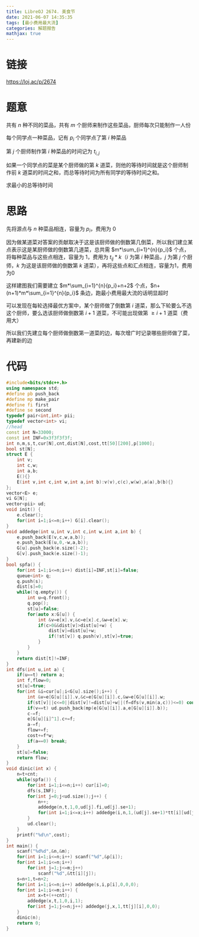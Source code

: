 ```yaml
---
title: LibreOJ 2674. 美食节
date: 2021-06-07 14:35:35
tags: [最小费用最大流]
categories: 解题报告
mathjax: true
---
```


# 链接

<https://loj.ac/p/2674>

# 题意

共有 $n$ 种不同的菜品，共有 $m$ 个厨师来制作这些菜品，厨师每次只能制作一人份

每个同学点一种菜品，记有 $p_i$ 个同学点了第 $i$ 种菜品

第 $j$ 个厨师制作第 $i$ 种菜品的时间记为 $t_{i,j}$

如果一个同学点的菜是某个厨师做的第 $k$ 道菜，则他的等待时间就是这个厨师制作前 $k$ 道菜的时间之和，而总等待时间为所有同学的等待时间之和。

求最小的总等待时间

<!--more-->

# 思路

先将源点与 $n$ 种菜品相连，容量为 $p_i$，费用为 $0$

因为做某道菜对答案的贡献取决于这是该厨师做的倒数第几倒菜，所以我们建立某点表示这是某厨师做的倒数第几道菜，总共需 $m*\sum_{i=1}^{n}{p_i}$ 个点，将每种菜品与这些点相连，容量为 $1$，费用为 $t_{ij}*k$（$i$ 为第 $i$ 种菜品，$j$ 为第 $j$ 个厨师，$k$ 为这是该厨师做的倒数第 $k$ 道菜），再将这些点和汇点相连，容量为1，费用为0

这样建图我们需要建立 $m*\sum_{i=1}^{n}{p_i}+n+2$ 个点，$n+(n+1)*m*\sum_{i=1}^{n}{p_i}$ 条边，跑最小费用最大流的话明显超时

可以发现在每轮选择最优方案中，某个厨师做了倒数第 $i$ 道菜，那么下轮要么不选这个厨师，要么选该厨师做倒数第 $i+1$ 道菜，不可能出现做第 $\ge i+1$ 道菜（费用大）

所以我们先建立每个厨师做倒数第一道菜的边，每次增广时记录哪些厨师做了菜，再建新的边

# 代码

```cpp
#include<bits/stdc++.h>
using namespace std;
#define pb push_back
#define mp make_pair
#define fi first
#define se second
typedef pair<int,int> pii;
typedef vector<int> vi;
//head
const int N=33000;
const int INF=0x3f3f3f3f;
int n,m,s,t,cur[N],cnt,dist[N],cost,tt[50][200],p[1000];
bool st[N];
struct E {
    int v;
    int c,w;
    int a,b;
    E(){}
    E(int v,int c,int w,int a,int b):v(v),c(c),w(w),a(a),b(b){}
};
vector<E> e;
vi G[N];
vector<pii> ud;
void init() {
    e.clear();
    for(int i=1;i<=n;i++) G[i].clear();
}
void addedge(int u,int v,int c,int w,int a,int b) {
    e.push_back(E(v,c,w,a,b));
    e.push_back(E(u,0,-w,a,b));
    G[u].push_back(e.size()-2);
    G[v].push_back(e.size()-1);
}
bool spfa() {
    for(int i=1;i<=n;i++) dist[i]=INF,st[i]=false;
    queue<int> q;
    q.push(s);
    dist[s]=0;
    while(!q.empty()) {
        int u=q.front();
        q.pop();
        st[u]=false;
        for(auto x:G[u]) {
            int &v=e[x].v,&c=e[x].c,&w=e[x].w;
            if(c>0&&dist[v]>dist[u]+w) {
                dist[v]=dist[u]+w;
                if(!st[v]) q.push(v),st[v]=true;
            }
        }
    }
    return dist[t]!=INF;
}
int dfs(int u,int a) {
    if(u==t) return a;
    int f,flow=0;
    st[u]=true;
    for(int &i=cur[u];i<G[u].size();i++) {
        int &v=e[G[u][i]].v,&c=e[G[u][i]].c,&w=e[G[u][i]].w;
        if(st[v]||c<=0||dist[v]!=dist[u]+w||(f=dfs(v,min(a,c)))<=0) continue;
        if(v==t) ud.push_back(mp(e[G[u][i]].a,e[G[u][i]].b));
        c-=f;
        e[G[u][i]^1].c+=f;
        a-=f;
        flow+=f;
        cost+=f*w;
        if(a==0) break;
    }
    st[u]=false;
    return flow;
}
void dinic(int x) {
    n=t+cnt;
    while(spfa()) {
        for(int i=1;i<=n;i++) cur[i]=0;
        dfs(s,INF);
        for(int j=0;j<ud.size();j++) {
            n++;
            addedge(n,t,1,0,ud[j].fi,ud[j].se+1);
            for(int i=1;i<=x;i++) addedge(i,n,1,(ud[j].se+1)*tt[i][ud[j].fi],0,0);
        }
        ud.clear();
    }
    printf("%d\n",cost);
}
int main() {
    scanf("%d%d",&n,&m);
    for(int i=1;i<=n;i++) scanf("%d",&p[i]);
    for(int i=1;i<=n;i++)
        for(int j=1;j<=m;j++)
            scanf("%d",&tt[i][j]);
    s=n+1,t=n+2;
    for(int i=1;i<=n;i++) addedge(s,i,p[i],0,0,0);
    for(int i=1;i<=m;i++) {
        int x=t+(++cnt);
        addedge(x,t,1,0,i,1);
        for(int j=1;j<=n;j++) addedge(j,x,1,tt[j][i],0,0);
    }
    dinic(n);
    return 0;
}
```